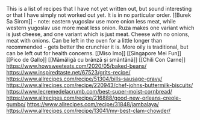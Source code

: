This is a list of recipes that I have not yet written out, but sound interesting or that I have simply not worked out yet. It is in no particular order.
[[Burek Sa Sirom]] - note: eastern yugoslav use more onion less meat, while western yugoslav use more meat less onion. Ruza makes one variant which is just cheese, and one variant which is just meat. Cheese with no onions, meat with onions. Can be left in the oven for a little longer than recommended - gets better the crunchier it is. More oily is traditional, but can be left out for health concerns.
[[Miso Imo]]
[[Singapore Mei Fun]]
[[Pico de Gallo]]
[[Mămăligă cu brânză și smântână]]
[[Chili Con Carne]]
https://www.howsweeteats.com/2020/05/baked-beans/
https://www.inspiredtaste.net/67523/grits-recipe/
https://www.allrecipes.com/recipe/51304/bills-sausage-gravy/
https://www.allrecipes.com/recipe/220943/chef-johns-buttermilk-biscuits/
https://www.lecremedelacrumb.com/best-super-moist-cornbread/
https://www.allrecipes.com/recipe/216888/good-new-orleans-creole-gumbo/
https://www.allrecipes.com/recipe/31848/jambalaya/
https://www.allrecipes.com/recipe/13041/my-best-clam-chowder/
